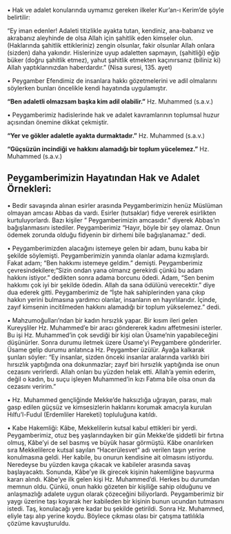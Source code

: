 [//]: # (# **Hz. Muhammed’in &#40;s.a.v.&#41; Hakkı Gözetmedeki Hassasiyeti**)

• Hak ve adalet konularında uymamız gereken ilkeler Kur’an-ı Kerim’de şöyle belirtilir:

“Ey iman edenler! Adaleti titizlikle ayakta tutan, kendiniz, ana-babanız ve akrabanız aleyhinde de olsa Allah için şahitlik eden kimseler olun. (Haklarında şahitlik ettikleriniz) zengin olsunlar, fakir olsunlar Allah onlara (sizden) daha yakındır. Hislerinize uyup adaletten sapmayın, (şahitliği) eğip büker (doğru şahitlik etmez), yahut şahitlik etmekten kaçınırsanız (biliniz ki) Allah yaptıklarınızdan haberdardır.” (Nisa suresi, 135. ayet)

• Peygamber Efendimiz de insanlara hakkı gözetmelerini ve adil olmalarını söylerken bunları öncelikle kendi hayatında uygulamıştır.

**“Ben adaletli olmazsam başka kim adil olabilir.”** Hz. Muhammed (s.a.v.)

• Peygamberimiz hadislerinde hak ve adalet kavramlarının toplumsal huzur açısından önemine dikkat çekmiştir.

**“Yer ve gökler adaletle ayakta durmaktadır.”** Hz. Muhammed (s.a.v.)

**“Güçsüzün incindiği ve hakkını alamadığı bir toplum yücelemez.”** Hz. Muhammed (s.a.v.)

## **Peygamberimizin Hayatından Hak ve Adalet Örnekleri:**

• Bedir savaşında alınan esirler arasında Peygamberimizin henüz Müslüman olmayan amcası Abbas da vardı. Esirler (tutsaklar) fidye vererek esirlikten kurtuluyorlardı. Bazı kişiler ” Peygamberimizin amcasıdır.” diyerek Abbas’ın bağışlanmasını istediler. Peygamberimiz “Hayır, böyle bir şey olamaz. Onun ödemek zorunda olduğu fidyenin bir dirhemi bile bağışlanamaz.” dedi.

• Peygamberimizden alacağını istemeye gelen bir adam, bunu kaba bir şekilde söylemişti. Peygamberimizin yanında olanlar adama kızmışlardı. Fakat adam; “Ben hakkımı istemeye geldim.” demişti. Peygamberimiz çevresindekilere;“Sizin ondan yana olmanız gerekirdi çünkü bu adam hakkını istiyor.” dedikten sonra adama borcunu ödedi. Adam, “Sen benim hakkımı çok iyi bir şekilde ödedin. Allah da sana ödülünü verecektir.” diye dua ederek gitti. Peygamberimiz de “İşte hak sahiplerinden yana çıkıp hakkın yerini bulmasına yardımcı olanlar, insanların en hayırlılarıdır. İçinde, zayıf kimsenin incitilmeden hakkını alamadığı bir toplum yükselemez.” dedi.

• Mahzumoğulları’ndan bir kadın hırsızlık yapar. Bir kısım ileri gelen Kureyşliler Hz. Muhammed’e bir aracı göndererek kadını affetmesini isterler. Bu işi Hz. Muhammed’in çok sevdiği bir kişi olan Üsame’nin yapabileceğini düşünürler. Sonra durumu iletmek üzere Üsame’yi Peygambere gönderirler. Üsame gelip durumu anlatınca Hz. Peygamber üzülür. Ayağa kalkarak şunları söyler: “Ey insanlar, sizden önceki insanlar aralarında varlıklı biri hırsızlık yaptığında ona dokunmazlar; zayıf biri hırsızlık yaptığında ise onun cezasını verirlerdi. Allah onları bu yüzden helak etti. Allah’a yemin ederim, değil o kadın, bu suçu işleyen Muhammed’in kızı Fatıma bile olsa onun da cezasını veririm.”

• Hz. Muhammed gençliğinde Mekke’de haksızlığa uğrayan, parası, malı gasp edilen güçsüz ve kimsesizlerin haklarını korumak amacıyla kurulan Hılfu’l-Fudul (Erdemliler Hareketi) topluluğuna katıldı.

• Kabe Hakemliği: Kâbe, Mekkelilerin kutsal kabul ettikleri bir yerdi. Peygamberimiz, otuz beş yaşlarındayken bir gün Mekke’de şiddetli bir fırtına olmuş, Kâbe’yi de sel basmış ve büyük hasar görmüştü. Kâbe onarılırken sıra Mekkelilerce kutsal sayılan “Hacerülesvet” adı verilen taşın yerine konulmasına geldi. Her kabile, bu onurun kendisine ait olmasını istiyordu. Neredeyse bu yüzden kavga çıkacak ve kabileler arasında savaş başlayacaktı. Sonunda, Kâbe’ye ilk girecek kişinin hakemliğine başvurma kararı alındı. Kâbe’ye ilk gelen kişi Hz. Muhammed’di. Herkes bu durumdan memnun oldu. Çünkü, onun hakkı gözeten bir kişiliğe sahip olduğunu ve anlaşmazlığı adalete uygun olarak çözeceğini biliyorlardı. Peygamberimiz bir yaygı üzerine taşı koyarak her kabileden bir kişinin bunun ucundan tutmasını istedi. Taş, konulacağı yere kadar bu şekilde getirildi. Sonra Hz. Muhammed, eliyle taşı alıp yerine koydu. Böylece çıkması olası bir çatışma tatlılıkla çözüme kavuşturuldu.
